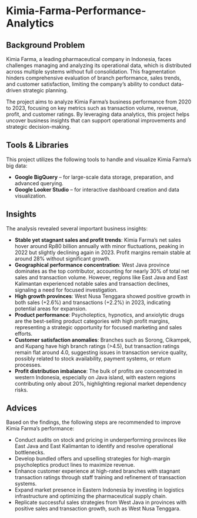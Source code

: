# Kimia-Farma-Performance-Analytics

## Background Problem
Kimia Farma, a leading pharmaceutical company in Indonesia, faces challenges managing and analyzing its operational data, which is distributed across multiple systems without full consolidation. This fragmentation hinders comprehensive evaluation of branch performance, sales trends, and customer satisfaction, limiting the company’s ability to conduct data-driven strategic planning.

The project aims to analyze Kimia Farma’s business performance from 2020 to 2023, focusing on key metrics such as transaction volume, revenue, profit, and customer ratings. By leveraging data analytics, this project helps uncover business insights that can support operational improvements and strategic decision-making.


## Tools & Libraries
This project utilizes the following tools to handle and visualize Kimia Farma’s big data:
* **Google BigQuery** – for large-scale data storage, preparation, and advanced querying.
* **Google Looker Studio** – for interactive dashboard creation and data visualization.


## Insights
The analysis revealed several important business insights:
* **Stable yet stagnant sales and profit trends**: Kimia Farma’s net sales hover around Rp80 billion annually with minor fluctuations, peaking in 2022 but slightly declining again in 2023. Profit margins remain stable at around 28% without significant growth.
* **Geographical performance concentration**: West Java province dominates as the top contributor, accounting for nearly 30% of total net sales and transaction volume. However, regions like East Java and East Kalimantan experienced notable sales and transaction declines, signaling a need for focused investigation.
* **High growth provinces**: West Nusa Tenggara showed positive growth in both sales (+2.6%) and transactions (+2.2%) in 2023, indicating potential areas for expansion.
* **Product performance**: Psycholeptics, hypnotics, and anxiolytic drugs are the best-selling product categories with high profit margins, representing a strategic opportunity for focused marketing and sales efforts.
* **Customer satisfaction anomalies**: Branches such as Sorong, Cikampek, and Kupang have high branch ratings (>4.5), but transaction ratings remain flat around 4.0, suggesting issues in transaction service quality, possibly related to stock availability, payment systems, or return processes.
* **Profit distribution imbalance**: The bulk of profits are concentrated in western Indonesia, especially on Java island, with eastern regions contributing only about 20%, highlighting regional market dependency risks.

## Advices
Based on the findings, the following steps are recommended to improve Kimia Farma’s performance:
* Conduct audits on stock and pricing in underperforming provinces like East Java and East Kalimantan to identify and resolve operational bottlenecks.
* Develop bundled offers and upselling strategies for high-margin psycholeptics product lines to maximize revenue.
* Enhance customer experience at high-rated branches with stagnant transaction ratings through staff training and refinement of transaction systems.
* Expand market presence in Eastern Indonesia by investing in logistics infrastructure and optimizing the pharmaceutical supply chain.
* Replicate successful sales strategies from West Java in provinces with positive sales and transaction growth, such as West Nusa Tenggara.

